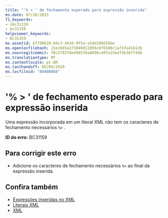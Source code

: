 ```yaml
---
title: "'% > ' de fechamento esperado para expressão inserida"
ms.date: 07/20/2015
f1_keywords:
- vbc31159
- bc31159
helpviewer_keywords:
- BC31159
ms.assetid: b7fd0628-04c3-443d-9f5a-a5dd186656be
ms.openlocfilehash: 15ec665a173d46012856c8f6588c1af37a41b13b
ms.sourcegitcommit: f8c270376ed905f6a8896ce0fe25b4f4b38ff498
ms.translationtype: MT
ms.contentlocale: pt-BR
ms.lasthandoff: 06/04/2020
ms.locfileid: "84408088"
---
```

# <a name="expected-closing--for-embedded-expression"></a>'% > ' de fechamento esperado para expressão inserida
Uma expressão incorporada em um literal XML não tem os caracteres de fechamento necessários `%>` .  
  
 **ID do erro:** BC31159  
  
## <a name="to-correct-this-error"></a>Para corrigir este erro  
  
- Adicione os caracteres de fechamento necessários `%>` ao final da expressão inserida.  
  
## <a name="see-also"></a>Confira também

- [Expressões inseridas no XML](../programming-guide/language-features/xml/embedded-expressions-in-xml.md)
- [Literais XML](../language-reference/xml-literals/index.md)
- [XML](../programming-guide/language-features/xml/index.md)
